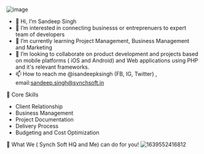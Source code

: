 ![image](https://user-images.githubusercontent.com/59594541/151302900-88017008-9c7a-407e-8a95-6bb93f2649a9.png)

- 👋 Hi, I’m Sandeep Singh
- 👀 I’m interested in connecting businesss or entreprenuers to expert team of developers
- 🌱 I’m currently learning Project Management, Business Management and Marketing
- 💞️ I’m looking to collaborate on product development and projects based on mobile platforms ( iOS and Android) and Web applications using PHP and it's relevant frameworks.
- 📫 How to reach me @isandeepksingh (FB, IG, Twitter) , email:sandeep.singh@synchsoft.in 

<!---
isandeepksingh/isandeepksingh is a ✨ special ✨ repository because its `README.md` (this file) appears on your GitHub profile.
You can click the Preview link to take a look at your changes.
--->
💪 Core Skills
- Client Relationship
- Business Management
- Project Documentation
- Delivery Process
- Budgeting and Cost Optimization

:superhero:	What We ( Synch Soft HQ and Me) can do for you!
![1639552416812](https://user-images.githubusercontent.com/59594541/151304003-8fbe2850-9d61-4a4f-ae3e-1f4ecc024b14.jpg)


